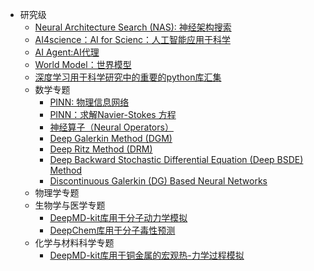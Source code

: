 - 研究级
  - [Neural Architecture Search (NAS): 神经架构搜索](https://github.com/pengsihua2023/Deep-Learning-Lecture-Notes/blob/main/07.%20%E7%A0%94%E7%A9%B6%E7%BA%A7/%E7%A0%94%E7%A9%B6%E7%BA%A7%EF%BC%9A%E7%A5%9E%E7%BB%8F%E6%9E%B6%E6%9E%84%E6%90%9C%E7%B4%A2.md)
  - [AI4science：AI for Scienc：人工智能应用于科学](https://github.com/pengsihua2023/Deep-Learning-Lecture-Notes/blob/main/07.%20%E7%A0%94%E7%A9%B6%E7%BA%A7/%E7%A0%94%E7%A9%B6%E7%BA%A7%EF%BC%9AAI4science.md)
  - [AI Agent:AI代理](https://github.com/pengsihua2023/Deep-Learning-Lecture-Notes/blob/main/07.%20%E7%A0%94%E7%A9%B6%E7%BA%A7/%E7%A0%94%E7%A9%B6%E7%BA%A7%3A%20AI%20agent.md)
  - [World Model：世界模型](https://github.com/pengsihua2023/Deep-Learning-Lecture-Notes/blob/main/07.%20%E7%A0%94%E7%A9%B6%E7%BA%A7/%E7%A0%94%E7%A9%B6%E7%BA%A7%EF%BC%9AWorld%20Model.md)
  - [深度学习用于科学研究中的重要的python库汇集]()
  - 数学专题
    - [PINN: 物理信息网络](https://github.com/pengsihua2023/Deep-Learning-Lecture-Notes/blob/main/07.%20%E7%A0%94%E7%A9%B6%E7%BA%A7/%E6%95%B0%E5%AD%A6%E4%B8%93%E9%A2%98/PINN%3A%20%E7%89%A9%E7%90%86%E4%BF%A1%E6%81%AF%E7%BD%91%E7%BB%9C.md)
    - [PINN：求解Navier-Stokes 方程](https://github.com/pengsihua2023/Deep-Learning-Lecture-Notes/blob/main/07.%20%E7%A0%94%E7%A9%B6%E7%BA%A7/%E6%95%B0%E5%AD%A6%E4%B8%93%E9%A2%98/PINN%EF%BC%9A%E6%B1%82%E8%A7%A3Navier-Stokes%20%E6%96%B9%E7%A8%8B.md)
    - [神经算子（Neural Operators）](https://github.com/pengsihua2023/Deep-Learning-Lecture-Notes/blob/main/07.%20%E7%A0%94%E7%A9%B6%E7%BA%A7/%E6%95%B0%E5%AD%A6%E4%B8%93%E9%A2%98/%E7%A5%9E%E7%BB%8F%E7%AE%97%E5%AD%90%EF%BC%88Neural%20Operators%EF%BC%89.md)
    - [Deep Galerkin Method (DGM)](https://github.com/pengsihua2023/Deep-Learning-Lecture-Notes/blob/main/07.%20%E7%A0%94%E7%A9%B6%E7%BA%A7/%E6%95%B0%E5%AD%A6%E4%B8%93%E9%A2%98/Deep%20Galerkin%20Method%20(DGM).md)
    - [Deep Ritz Method (DRM)](https://github.com/pengsihua2023/Deep-Learning-Lecture-Notes/blob/main/07.%20%E7%A0%94%E7%A9%B6%E7%BA%A7/%E6%95%B0%E5%AD%A6%E4%B8%93%E9%A2%98/Deep%20Ritz%20Method%20(DRM).md)
    - [Deep Backward Stochastic Differential Equation (Deep BSDE) Method](https://github.com/pengsihua2023/Deep-Learning-Lecture-Notes/blob/main/07.%20%E7%A0%94%E7%A9%B6%E7%BA%A7/%E6%95%B0%E5%AD%A6%E4%B8%93%E9%A2%98/Deep%20Backward%20Stochastic%20Differential%20Equation%20(Deep%20BSDE)%20Method.md)
    - [Discontinuous Galerkin (DG) Based Neural Networks](https://github.com/pengsihua2023/Deep-Learning-Lecture-Notes/blob/main/07.%20%E7%A0%94%E7%A9%B6%E7%BA%A7/%E6%95%B0%E5%AD%A6%E4%B8%93%E9%A2%98/Discontinuous%20Galerkin%20(DG)%20Based%20Neural%20Networks.md)
  - 物理学专题
  - 生物学与医学专题
    - [DeepMD-kit库用于分子动力学模拟](https://github.com/pengsihua2023/Deep-Learning-Lecture-Notes/blob/main/07.%20%E7%A0%94%E7%A9%B6%E7%BA%A7/%E7%94%9F%E7%89%A9%E5%AD%A6%E4%B8%8E%E5%8C%BB%E5%AD%A6%E4%B8%93%E9%A2%98/DeepMD-kit%E5%BA%93%E7%94%A8%E4%BA%8E%E5%88%86%E5%AD%90%E5%8A%A8%E5%8A%9B%E5%AD%A6%E6%A8%A1%E6%8B%9F.md)
    - [DeepChem库用于分子毒性预测](https://github.com/pengsihua2023/Deep-Learning-Lecture-Notes/blob/main/07.%20%E7%A0%94%E7%A9%B6%E7%BA%A7/%E7%94%9F%E7%89%A9%E5%AD%A6%E4%B8%8E%E5%8C%BB%E5%AD%A6%E4%B8%93%E9%A2%98/DeepChem%E5%BA%93%E7%94%A8%E4%BA%8E%E5%88%86%E5%AD%90%E6%AF%92%E6%80%A7%E9%A2%84%E6%B5%8B.md)
  - 化学与材料科学专题
    - [DeepMD-kit库用于铜金属的宏观热-力学过程模拟](https://github.com/pengsihua2023/Deep-Learning-Lecture-Notes/blob/main/07.%20%E7%A0%94%E7%A9%B6%E7%BA%A7/%E5%8C%96%E5%AD%A6%E4%B8%8E%E6%9D%90%E6%96%99%E7%A7%91%E5%AD%A6%E4%B8%93%E9%A2%98/DeepMD-kit%E5%BA%93%E7%94%A8%E4%BA%8E%E9%93%9C%E9%87%91%E5%B1%9E%E7%9A%84%E5%AE%8F%E8%A7%82%E7%83%AD-%E5%8A%9B%E5%AD%A6%E8%BF%87%E7%A8%8B%E6%A8%A1%E6%8B%9F.md)
    


    

 

